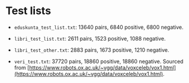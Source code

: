 # Test lists

- `eduskunta_test_list.txt`: 13640 pairs, 6840 positive, 6800 negative.

- `libri_test_list.txt`: 2611 pairs, 1523 positive, 1088 negative.

- `libri_test_other.txt`: 2883 pairs, 1673 positive, 1210 negative.

- `veri_test.txt`: 37720 pairs, 18860 positive, 18860 negative. Sourced from [https://www.robots.ox.ac.uk/~vgg/data/voxceleb/vox1.html](https://www.robots.ox.ac.uk/~vgg/data/voxceleb/vox1.html).
